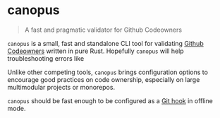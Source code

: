 # canopus

> A fast and pragmatic validator for Github Codeowners

`canopus` is a small, fast and standalone CLI tool for validating
[Github Codeowners](https://docs.github.com/en/repositories/managing-your-repositorys-settings-and-features/customizing-your-repository/about-code-owners)
written in pure Rust. Hopefully `canopus` will help troubleshooting errors like




Unlike other competing tools, `canopus` brings configuration options
to encourage good practices on code ownership, especially on large
multimodular projects or monorepos.

`canopus` should be fast enough to be configured as a 
[Git hook](https://git-scm.com/book/en/v2/Customizing-Git-Git-Hooks)
in offline mode.
